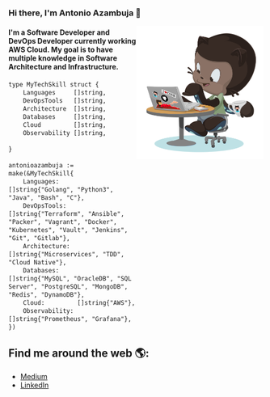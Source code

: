 ### Hi there, I'm Antonio Azambuja 👋

<img align="right" src="blacktocat.png" alt="homer" width="250"/>

#### I'm a Software Developer and DevOps Developer currently working AWS Cloud. My goal is to have multiple knowledge in Software Architecture and Infrastructure.

```golang
type MyTechSkill struct {
    Languages     []string,
    DevOpsTools   []string,
    Architecture  []string,
    Databases     []string,
    Cloud         []string,
    Observability []string,

}

antonioazambuja := make(&MyTechSkill{
    Languages:     []string{"Golang", "Python3", "Java", "Bash", "C"},
    DevOpsTools:   []string{"Terraform", "Ansible", "Packer", "Vagrant", "Docker", "Kubernetes", "Vault", "Jenkins", "Git", "Gitlab"},
    Architecture:  []string{"Microservices", "TDD", "Cloud Native"},
    Databases:     []string{"MySQL", "OracleDB", "SQL Server", "PostgreSQL", "MongoDB", "Redis", "DynamoDB"},
    Cloud:         []string{"AWS"},
    Observability: []string{"Prometheus", "Grafana"},
})
```

## Find me around the web 🌎:
- [Medium](https://medium.com/@antonioazambuja_)
- [LinkedIn](https://www.linkedin.com/in/antonio-azambuja-64887a160/)